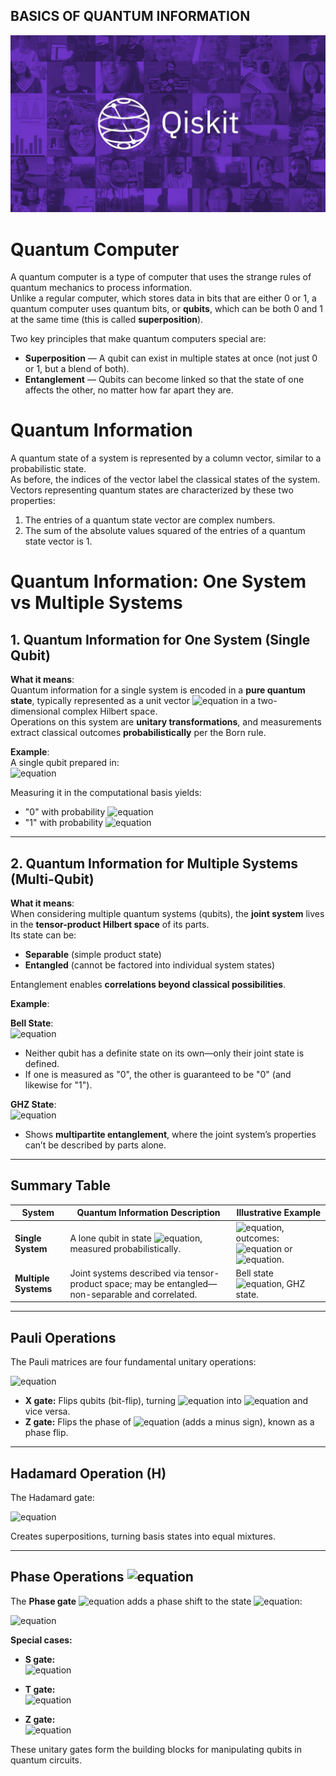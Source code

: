 ## BASICS OF QUANTUM INFORMATION

![Qiskit](./images/demo.jpg)

# Quantum Computer
A quantum computer is a type of computer that uses the strange rules of quantum mechanics to process information.  
Unlike a regular computer, which stores data in bits that are either 0 or 1, a quantum computer uses quantum bits, or **qubits**, which can be both 0 and 1 at the same time (this is called **superposition**).

Two key principles that make quantum computers special are:

- **Superposition** — A qubit can exist in multiple states at once (not just 0 or 1, but a blend of both).  
- **Entanglement** — Qubits can become linked so that the state of one affects the other, no matter how far apart they are.

# Quantum Information
A quantum state of a system is represented by a column vector, similar to a probabilistic state.  
As before, the indices of the vector label the classical states of the system.  
Vectors representing quantum states are characterized by these two properties:

1. The entries of a quantum state vector are complex numbers.  
2. The sum of the absolute values squared of the entries of a quantum state vector is 1.

# Quantum Information: One System vs Multiple Systems

## 1. Quantum Information for One System (Single Qubit)

**What it means**:  
Quantum information for a single system is encoded in a **pure quantum state**, typically represented as a unit vector ![equation](https://latex.codecogs.com/svg.image?%7C%5Cpsi%5Crangle) in a two-dimensional complex Hilbert space.  
Operations on this system are **unitary transformations**, and measurements extract classical outcomes **probabilistically** per the Born rule.

**Example**:  
A single qubit prepared in:  
![equation](https://latex.codecogs.com/svg.image?%7C%5Cpsi%5Crangle%20%3D%20%5Calpha%20%7C0%5Crangle%20%2B%20%5Cbeta%20%7C1%5Crangle%2C%20%5Cquad%20%7C%5Calpha%7C%5E2%20%2B%20%7C%5Cbeta%7C%5E2%20%3D%201)  

Measuring it in the computational basis yields:  
- "0" with probability ![equation](https://latex.codecogs.com/svg.image?%7C%5Calpha%7C%5E2)  
- "1" with probability ![equation](https://latex.codecogs.com/svg.image?%7C%5Cbeta%7C%5E2)  

---

## 2. Quantum Information for Multiple Systems (Multi-Qubit)

**What it means**:  
When considering multiple quantum systems (qubits), the **joint system** lives in the **tensor-product Hilbert space** of its parts.  
Its state can be:
- **Separable** (simple product state)  
- **Entangled** (cannot be factored into individual system states)

Entanglement enables **correlations beyond classical possibilities**.

**Example**:  

**Bell State**:  
![equation](https://latex.codecogs.com/svg.image?%7C%5CPhi%5E%2B%5Crangle%20%3D%20%5Cfrac%7B1%7D%7B%5Csqrt%7B2%7D%7D%20%28%20%7C00%5Crangle%20%2B%20%7C11%5Crangle%20%29)  
- Neither qubit has a definite state on its own—only their joint state is defined.  
- If one is measured as "0", the other is guaranteed to be "0" (and likewise for "1").  

**GHZ State**:  
![equation](https://latex.codecogs.com/svg.image?%7C%5Cmathrm%7BGHZ%7D%5Crangle%20%3D%20%5Cfrac%7B1%7D%7B%5Csqrt%7B2%7D%7D%20%28%20%7C000%5Crangle%20%2B%20%7C111%5Crangle%20%29)  
- Shows **multipartite entanglement**, where the joint system’s properties can’t be described by parts alone.

---

## Summary Table

| **System**           | **Quantum Information Description**                                                                 | **Illustrative Example**                                                          |
|----------------------|-----------------------------------------------------------------------------------------------------|-----------------------------------------------------------------------------------|
| **Single System**    | A lone qubit in state ![equation](https://latex.codecogs.com/svg.image?%7C%5Cpsi%5Crangle), measured probabilistically.                               | ![equation](https://latex.codecogs.com/svg.image?%7C%5Cpsi%5Crangle%20%3D%20%5Calpha%7C0%5Crangle%20%2B%20%5Cbeta%7C1%5Crangle), outcomes: ![equation](https://latex.codecogs.com/svg.image?%7C%5Calpha%7C%5E2) or ![equation](https://latex.codecogs.com/svg.image?%7C%5Cbeta%7C%5E2). |
| **Multiple Systems** | Joint systems described via tensor-product space; may be entangled—non-separable and correlated.    | Bell state ![equation](https://latex.codecogs.com/svg.image?%5Cfrac%7B1%7D%7B%5Csqrt%7B2%7D%7D%28%7C00%5Crangle%20%2B%20%7C11%5Crangle%29), GHZ state.           |

---

## **Pauli Operations**
The Pauli matrices are four fundamental unitary operations:

![equation](https://latex.codecogs.com/svg.image?I%20%3D%20%5Cbegin%7Bpmatrix%7D1%20%26%200%5C%5C0%20%26%201%5Cend%7Bpmatrix%7D%2C%20%5Cquad%20X%20%3D%20%5Cbegin%7Bpmatrix%7D0%20%26%201%5C%5C1%20%26%200%5Cend%7Bpmatrix%7D%2C%20%5Cquad%20Y%20%3D%20%5Cbegin%7Bpmatrix%7D0%20%26%20i%5C%5C-i%20%26%200%5Cend%7Bpmatrix%7D%2C%20%5Cquad%20Z%20%3D%20%5Cbegin%7Bpmatrix%7D1%20%26%200%5C%5C0%20%26%20-1%5Cend%7Bpmatrix%7D)

- **X gate:** Flips qubits (bit-flip), turning ![equation](https://latex.codecogs.com/svg.image?%7C0%5Crangle) into ![equation](https://latex.codecogs.com/svg.image?%7C1%5Crangle) and vice versa.  
- **Z gate:** Flips the phase of ![equation](https://latex.codecogs.com/svg.image?%7C1%5Crangle) (adds a minus sign), known as a phase flip.

---

## **Hadamard Operation (H)**
The Hadamard gate:  

![equation](https://latex.codecogs.com/svg.image?H%20%3D%20%5Cfrac%7B1%7D%7B%5Csqrt%7B2%7D%7D%20%5Cbegin%7Bpmatrix%7D1%20%26%201%5C%5C1%20%26%20-1%5Cend%7Bpmatrix%7D)

Creates superpositions, turning basis states into equal mixtures.

---

## **Phase Operations** ![equation](https://latex.codecogs.com/svg.image?P_%5Ctheta)
The **Phase gate** ![equation](https://latex.codecogs.com/svg.image?P_%5Ctheta) adds a phase shift to the state ![equation](https://latex.codecogs.com/svg.image?%7C1%5Crangle):

![equation](https://latex.codecogs.com/svg.image?P_%5Ctheta%20%3D%20%5Cbegin%7Bpmatrix%7D1%20%26%200%5C%5C0%20%26%20e%5E%7Bi%5Ctheta%7D%5Cend%7Bpmatrix%7D)

**Special cases:**

- **S gate:**  
![equation](https://latex.codecogs.com/svg.image?P_%7B%5Cpi/2%7D%20%3D%20%5Cbegin%7Bpmatrix%7D1%20%26%200%5C%5C0%20%26%20i%5Cend%7Bpmatrix%7D)

- **T gate:**  
![equation](https://latex.codecogs.com/svg.image?P_%7B%5Cpi/4%7D%20%3D%20%5Cbegin%7Bpmatrix%7D1%20%26%200%5C%5C0%20%26%20%5Cfrac%7B1%2Bi%7D%7B%5Csqrt%7B2%7D%7D%5Cend%7Bpmatrix%7D)

- **Z gate:**  
![equation](https://latex.codecogs.com/svg.image?P_%7B%5Cpi%7D%20%3D%20%5Cbegin%7Bpmatrix%7D1%20%26%200%5C%5C0%20%26%20-1%5Cend%7Bpmatrix%7D)

These unitary gates form the building blocks for manipulating qubits in quantum circuits.
